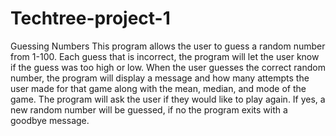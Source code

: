 # Techtree-project-1
Guessing Numbers
This program allows the user to guess a random number from 1-100. Each guess that is incorrect, 
the program will let the user know if the guess was too high or low. When the user guesses the correct
random number, the program will display a message and how many attempts the user made for that game 
along with the mean, median, and mode of the game. The program will ask the user if they would like to 
play again. If yes, a new random number will be guessed, if no the program exits with a goodbye message.
